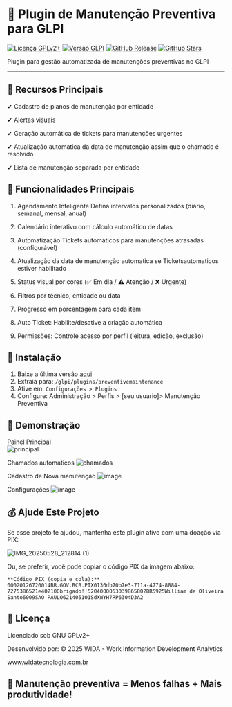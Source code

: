 # 🔧 Plugin de Manutenção Preventiva para GLPI

[![Licença GPLv2+](https://img.shields.io/badge/license-GPLv2+-blue.svg)](https://www.gnu.org/licenses/gpl-2.0.html)
[![Versão GLPI](https://img.shields.io/badge/GLPI-9.x%2F10.x-success)](https://glpi-project.org)
[![GitHub Release](https://img.shields.io/github/v/release/willoliveiras/glpi-preventive-maintenance)](https://github.com/willoliveiras/glpi-preventive-maintenance/releases)
[![GitHub Stars](https://img.shields.io/github/stars/willoliveiras/glpi-preventive-maintenance?style=social)](https://github.com/willoliveiras/glpi-preventive-maintenance/stargazers)

Plugin para gestão automatizada de manutenções preventivas no GLPI

---

## 🌟 Recursos Principais

✔ Cadastro de planos de manutenção por entidade

✔ Alertas visuais 

✔ Geração automática de tickets para manutenções urgentes

✔ Atualização automatica da data de manutenção assim que o chamado é resolvido

✔ Lista de manutenção separada por entidade


🔧 Funcionalidades Principais
--


1. Agendamento Inteligente
    Defina intervalos personalizados (diário, semanal, mensal, anual)

2. Calendário interativo com cálculo automático de datas

3. Automatização
    Tickets automáticos para manutenções atrasadas (configurável)

4. Atualização da data de manutenção automatica se Ticketsautomaticos estiver habilitado

5. Status visual por cores (✅ Em dia / ⚠️ Atenção / ❌ Urgente)

6. Filtros por técnico, entidade ou data

7. Progresso em porcentagem para cada item

8. Auto Ticket: Habilite/desative a criação automática

9. Permissões: Controle acesso por perfil (leitura, edição, exclusão)


 🚀 Instalação
--

1. Baixe a última versão [aqui](https://github.com/willoliveiras/glpi-preventive-maintenance/releases)
2. Extraia para: `/glpi/plugins/preventivemaintenance`
3. Ative em: `Configurações > Plugins`
4. Configure: Administração > Perfis > [seu usuario]> Manutenção Preventiva


📸 Demonstração
--

Painel Principal	
![principal](https://github.com/user-attachments/assets/039e387d-f9f8-4fb2-a325-9a34970950e3)

Chamados automaticos
![chamados](https://github.com/user-attachments/assets/35cbd741-942a-4aa9-90bf-4ebfd2f22c83)

Cadastro de Nova manutenção
![image](https://github.com/user-attachments/assets/0e2d4224-62ae-4b1c-846e-882feec4b375)

Configurações
![image](https://github.com/user-attachments/assets/15aec9dd-a8a1-4b79-b010-813d3f544902)


💰 Ajude Este Projeto
--

Se esse projeto te ajudou,
mantenha este plugin ativo com uma doação via PIX:

![IMG_20250528_212814 (1)](https://github.com/user-attachments/assets/0bceee5a-fbd5-4807-85e5-55222f45917d)



Ou, se preferir, você pode copiar o código PIX da imagem abaixo:

    **Código PIX (copia e cola):**
    00020126720014BR.GOV.BCB.PIX0136db70b7e3-711a-4774-8884-7275386521e40210Obrigado!!5204000053039865802BR5925William de Oliveira Santo6009SAO PAULO621405101SdXWYH7RP6304D3A2


📜 Licença
--
Licenciado sob GNU GPLv2+

Desenvolvido por:
© 2025 WIDA - Work Information Development Analytics

www.widatecnologia.com.br

🔧 Manutenção preventiva = Menos falhas + Mais produtividade!
--


